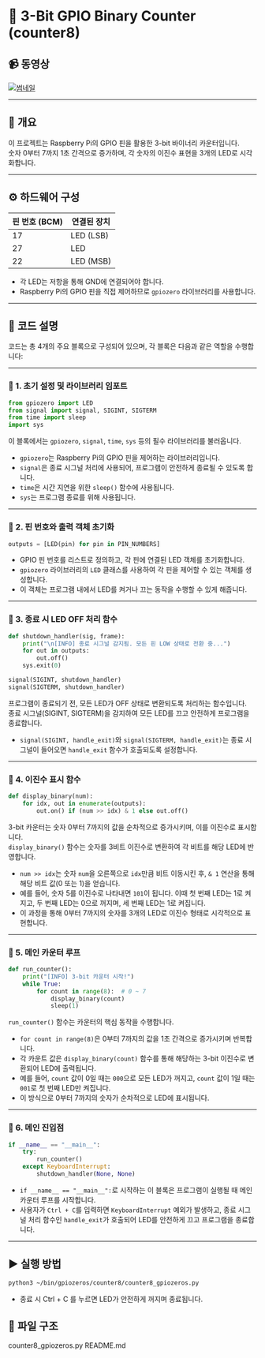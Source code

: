 # 🔢 3-Bit GPIO Binary Counter (counter8)

## 📹 동영상

[![썸네일](https://img.youtube.com/vi/yXRm9BlO1gY/hqdefault.jpg)](https://youtu.be/yXRm9BlO1gY)

---

## 📌 개요

이 프로젝트는 Raspberry Pi의 GPIO 핀을 활용한 3-bit 바이너리 카운터입니다.  
숫자 0부터 7까지 1초 간격으로 증가하며, 각 숫자의 이진수 표현을 3개의 LED로 시각화합니다.

---

## ⚙️ 하드웨어 구성

| 핀 번호 (BCM) | 연결된 장치 |
| ------------- | ----------- |
| 17            | LED (LSB)   |
| 27            | LED         |
| 22            | LED (MSB)   |

- 각 LED는 저항을 통해 GND에 연결되어야 합니다.
- Raspberry Pi의 GPIO 핀을 직접 제어하므로 `gpiozero` 라이브러리를 사용합니다.

---

## 🧠 코드 설명

코드는 총 4개의 주요 블록으로 구성되어 있으며, 각 블록은 다음과 같은 역할을 수행합니다:

---

### 🔹 1. 초기 설정 및 라이브러리 임포트

```python
from gpiozero import LED
from signal import signal, SIGINT, SIGTERM
from time import sleep
import sys
```

이 블록에서는 `gpiozero`, `signal`, `time`, `sys` 등의 필수 라이브러리를 불러옵니다.

- `gpiozero`는 Raspberry Pi의 GPIO 핀을 제어하는 라이브러리입니다.
- `signal`은 종료 시그널 처리에 사용되어, 프로그램이 안전하게 종료될 수 있도록 합니다.
- `time`은 시간 지연을 위한 `sleep()` 함수에 사용됩니다.
- `sys`는 프로그램 종료를 위해 사용됩니다.

---

### 🔹 2. 핀 번호와 출력 객체 초기화

```python
outputs = [LED(pin) for pin in PIN_NUMBERS]
```

- GPIO 핀 번호를 리스트로 정의하고, 각 핀에 연결된 LED 객체를 초기화합니다.
- `gpiozero` 라이브러리의 `LED` 클래스를 사용하여 각 핀을 제어할 수 있는 객체를 생성합니다.
- 이 객체는 프로그램 내에서 LED를 켜거나 끄는 동작을 수행할 수 있게 해줍니다.

---

### 🔹 3. 종료 시 LED OFF 처리 함수

```python
def shutdown_handler(sig, frame):
    print("\n[INFO] 종료 시그널 감지됨. 모든 핀 LOW 상태로 전환 중...")
    for out in outputs:
        out.off()
    sys.exit(0)

signal(SIGINT, shutdown_handler)
signal(SIGTERM, shutdown_handler)
```

프로그램이 종료되기 전, 모든 LED가 OFF 상태로 변환되도록 처리하는 함수입니다.  
종료 시그널(SIGINT, SIGTERM)을 감지하여 모든 LED를 끄고 안전하게 프로그램을 종료합니다.

- `signal(SIGINT, handle_exit)`와 `signal(SIGTERM, handle_exit)`는 종료 시그널이 들어오면 `handle_exit` 함수가 호출되도록 설정합니다.

---

### 🔹 4. 이진수 표시 함수

```python
def display_binary(num):
    for idx, out in enumerate(outputs):
        out.on() if (num >> idx) & 1 else out.off()
```

3-bit 카운터는 숫자 0부터 7까지의 값을 순차적으로 증가시키며, 이를 이진수로 표시합니다.  
`display_binary()` 함수는 숫자를 3비트 이진수로 변환하여 각 비트를 해당 LED에 반영합니다.

- `num >> idx`는 숫자 `num`을 오른쪽으로 `idx`만큼 비트 이동시킨 후, `& 1` 연산을 통해 해당 비트 값(0 또는 1)을 얻습니다.
- 예를 들어, 숫자 5를 이진수로 나타내면 `101`이 됩니다. 이때 첫 번째 LED는 1로 켜지고, 두 번째 LED는 0으로 꺼지며, 세 번째 LED는 1로 켜집니다.
- 이 과정을 통해 0부터 7까지의 숫자를 3개의 LED로 이진수 형태로 시각적으로 표현합니다.

---

### 🔹 5. 메인 카운터 루프

```python
def run_counter():
    print("[INFO] 3-bit 카운터 시작!")
    while True:
        for count in range(8):  # 0 ~ 7
            display_binary(count)
            sleep(1)
```

`run_counter()` 함수는 카운터의 핵심 동작을 수행합니다.

- `for count in range(8)`은 0부터 7까지의 값을 1초 간격으로 증가시키며 반복합니다.
- 각 카운트 값은 `display_binary(count)` 함수를 통해 해당하는 3-bit 이진수로 변환되어 LED에 출력됩니다.
- 예를 들어, `count` 값이 0일 때는 `000`으로 모든 LED가 꺼지고, `count` 값이 1일 때는 `001`로 첫 번째 LED만 켜집니다.
- 이 방식으로 0부터 7까지의 숫자가 순차적으로 LED에 표시됩니다.

---

### 🔹 6. 메인 진입점

```python
if __name__ == "__main__":
    try:
        run_counter()
    except KeyboardInterrupt:
        shutdown_handler(None, None)
```

- `if __name__ == "__main__":`로 시작하는 이 블록은 프로그램이 실행될 때 메인 카운터 루프를 시작합니다.
- 사용자가 `Ctrl + C`를 입력하면 `KeyboardInterrupt` 예외가 발생하고, 종료 시그널 처리 함수인 `handle_exit`가 호출되어 LED를 안전하게 끄고 프로그램을 종료합니다.

---

## ▶️ 실행 방법

```bash
python3 ~/bin/gpiozeros/counter8/counter8_gpiozeros.py
```

- 종료 시 Ctrl + C 를 누르면 LED가 안전하게 꺼지며 종료됩니다.

## 📄 파일 구조

counter8_gpiozeros.py
README.md
